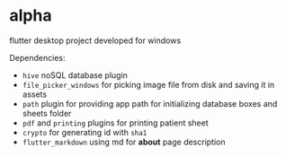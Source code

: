 # alpha
flutter desktop project developed for windows 

Dependencies: 
 * `hive` noSQL database plugin
 * `file_picker_windows` for picking image file from disk and saving it in assets
 * `path` plugin for providing app path for initializing database boxes and sheets folder
 * `pdf` and `printing` plugins for printing patient sheet
 * `crypto` for generating id with `sha1`
 * `flutter_markdown` using md for **about** page description

